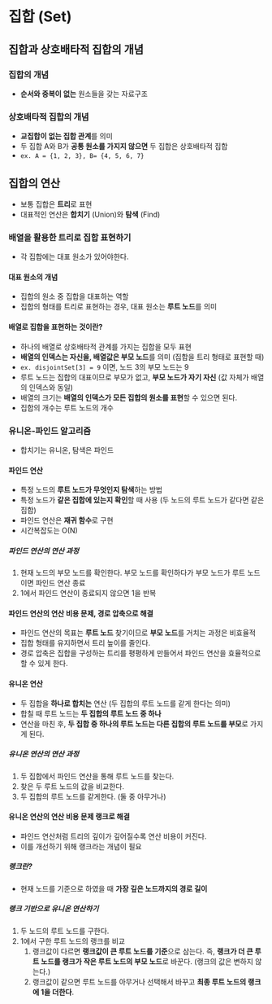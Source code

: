 # 집합 (Set)

## 집합과 상호배타적 집합의 개념

### 집합의 개념

- **순서와 중복이 없는** 원소들을 갖는 자료구조

### 상호배타적 집합의 개념

- **교집합이 없는 집합 관계**를 의미
- 두 집합 A와 B가 **공통 원소를 가지지 않으면** 두 집합은 상호배타적 집합
- `ex. A = {1, 2, 3}, B= {4, 5, 6, 7}`

## 집합의 연산

- 보통 집합은 **트리**로 표현
- 대표적인 연산은 **합치기** (Union)와 **탐색** (Find)

### 배열을 활용한 트리로 집합 표현하기

- 각 집합에는 대표 원소가 있어야한다.

#### 대표 원소의 개념

- 집합의 원소 중 집합을 대표하는 역할
- 집합의 형태를 트리로 표현하는 경우, 대표 원소는 **루트 노드**를 의미

#### 배열로 집합을 표현하는 것이란?

- 하나의 배열로 상호배타적 관계를 가지는 집합을 모두 표현
- **배열의 인덱스는 자신을, 배열값은 부모 노드**를 의미 (집합을 트리 형태로 표현할 때)
- `ex. disjointSet[3] = 9` 이면, 노드 3의 부모 노드는 9
- 루트 노드는 집합의 대표이므로 부모가 없고, **부모 노드가 자기 자신** (값 자체가 배열의 인덱스와 동일)
- 배열의 크기는 **배열의 인덱스가 모든 집합의 원소를 표현**할 수 있으면 된다.
- 집합의 개수는 루트 노드의 개수

### 유니온-파인드 알고리즘

- 합치기는 유니온, 탐색은 파인드

#### 파인드 연산

- 특정 노드의 **루트 노드가 무엇인지 탐색**하는 방법
- 특정 노드가 **같은 집합에 있는지 확인**할 때 사용 (두 노드의 루트 노드가 같다면 같은 집합)
- 파인드 연산은 **재귀 함수**로 구현
- 시간복잡도는 O(N)

##### 파인드 연산의 연산 과정

1. 현재 노드의 부모 노드를 확인한다. 부모 노드를 확인하다가 부모 노드가 루트 노드이면 파인드 연산 종료
2. 1에서 파인드 연산이 종료되지 않으면 1을 반복

#### 파인드 연산의 연산 비용 문제, 경로 압축으로 해결

- 파인드 연산의 목표는 **루트 노드** 찾기이므로 **부모 노드**를 거치는 과정은 비효율적
- 집합 형태를 유지하면서 트리 높이를 줄인다.
- 경로 압축은 집합을 구성하는 트리를 평평하게 만들어서 파인드 연산을 효율적으로 할 수 있게 한다.

#### 유니온 연산

- 두 집합을 **하나로 합치는** 연산 (두 집합의 루트 노드를 같게 한다는 의미)
- 합칠 때 루트 노드는 **두 집합의 루트 노드 중 하나**
- 연산을 마친 후, **두 집합 중 하나의 루트 노드는 다른 집합의 루트 노드를 부모**로 가지게 된다.

##### 유니온 연산의 연산 과정

1. 두 집합에서 파인드 연산을 통해 루트 노드를 찾는다.
2. 찾은 두 루트 노드의 값을 비교한다.
3. 두 집합의 루트 노드를 같게한다. (둘 중 아무거나)

#### 유니온 연산의 연산 비용 문제 랭크로 해결

- 파인드 연산처럼 트리의 깊이가 깊어질수록 연산 비용이 커진다.
- 이를 개선하기 위해 랭크라는 개념이 필요

##### 랭크란?

- 현재 노드를 기준으로 하였을 때 **가장 깊은 노드까지의 경로 길이**

##### 랭크 기반으로 유니온 연산하기

1. 두 노드의 루트 노드를 구한다.
2. 1에서 구한 루트 노드의 랭크를 비교
    1. 랭크값이 다르면 **랭크값이 큰 루트 노드를 기준**으로 삼는다. 즉, **랭크가 더 큰 루트 노드를 랭크가 작은 루트 노드의 부모 노드**로 바꾼다. (랭크의 값은 변하지 않는다.)
    2. 랭크값이 같으면 루트 노드를 아무거나 선택해서 바꾸고 **최종 루트 노드의 랭크에 1을 더한다**.
